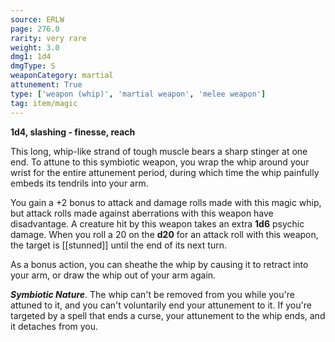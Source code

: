 ```yaml
---
source: ERLW
page: 276.0
rarity: very rare
weight: 3.0
dmg1: 1d4
dmgType: S
weaponCategory: martial
attunement: True
type: ['weapon (whip)', 'martial weapon', 'melee weapon']
tag: item/magic
---
```


**1d4, slashing - finesse, reach**

This long, whip-like strand of tough muscle bears a sharp stinger at one end. To attune to this symbiotic weapon, you wrap the whip around your wrist for the entire attunement period, during which time the whip painfully embeds its tendrils into your arm.

You gain a +2 bonus to attack and damage rolls made with this magic whip, but attack rolls made against aberrations with this weapon have disadvantage. A creature hit by this weapon takes an extra **1d6** psychic damage. When you roll a 20 on the **d20** for an attack roll with this weapon, the target is [[stunned]] until the end of its next turn.

As a bonus action, you can sheathe the whip by causing it to retract into your arm, or draw the whip out of your arm again.

**_Symbiotic Nature_**. The whip can't be removed from you while you're attuned to it, and you can't voluntarily end your attunement to it. If you're targeted by a spell that ends a curse, your attunement to the whip ends, and it detaches from you.


